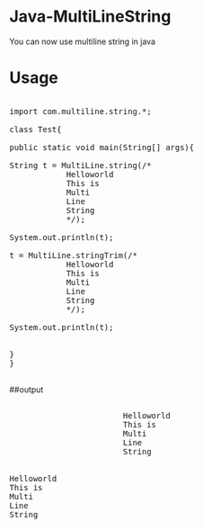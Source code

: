 # Java-MultiLineString
You can now use multiline string in java

# Usage

<pre>

import com.multiline.string.*;

class Test{

public static void main(String[] args){

String t = MultiLine.string(/*
			Helloworld
			This is 
			Multi
			Line
			String
			*/);

System.out.println(t);

t = MultiLine.stringTrim(/*
			Helloworld
			This is 
			Multi
			Line
			String
			*/);

System.out.println(t);


}
}

</pre>

##output
<pre>

                        Helloworld
                        This is
                        Multi
                        Line
                        String


Helloworld
This is
Multi
Line
String
</pre>


